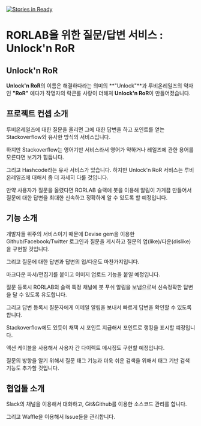 [![Stories in Ready](https://badge.waffle.io/cycorld/Unlock-n-ROR.png?label=ready&title=Ready)](http://waffle.io/cycorld/Unlock-n-ROR)

# RORLAB을 위한 질문/답변 서비스 : **Unlock'n RoR**

## Unlock'n RoR
**Unlock'n RoR**의 이름은 해결하다라는 의미의 **"Unlock"**과 루비온레일즈의 약자인 **"RoR"** 에다가 작명자의 락큰롤 사랑이 더해져 **Unlock'n RoR**이 만들어졌습니다.

## 프로젝트 컨셉 소개

루비온레일즈에 대한 질문을 올리면 그에 대한 답변을 하고 포인트를 얻는 Stackoverflow와 유사한 방식의 서비스입니다.

하지만 Stackoverflow는 영어기반 서비스라서 영어가 약하거나 레일즈에 관한 용어를 모른다면 보기가 힘듭니다.

그리고 Hashcode라는 유사 서비스가 있습니다. 하지만 Unlock'n RoR 서비스는 루비온레일즈에 대해서 좀 더 자세히 다룰 것입니다. 

만약 사용자가 질문을 올렸다면 RORLAB 슬랙에 봇을 이용해 알림이 가게끔 만들어서 질문에 대한 답변을 최대한 신속하고 정확하게 알 수 있도록 할 예정입니다.

## 기능 소개

개발자들 위주의 서비스이기 때문에 Devise gem을 이용한 Github/Facebook/Twitter 로그인과
질문을 게시하고 질문의 업(like)/다운(dislike)을 구현할 것입니다.

그리고 질문에 대한 답변과 답변의 업/다운도 마찬가지입니다.

마크다운 파서/편집기를 붙이고 이미지 업로드 기능을 붙일 예정입니다.

질문 등록시 RORLAB의 슬랙 특정 채널에 봇 푸쉬 알림을 보냄으로써 신속정확한 답변을 달 수 있도록 유도합니다.

그리고 답변 등록시 질문자에게 이메일 알림을 보내서 빠르게 답변을 확인할 수 있도록 합니다.

Stackoverflow에도 있듯이 채택 시 포인트 지급해서 포인트로 랭킹을 표시할 예정입니다.

액션 케이블을 사용해서 사용자 간 다이렉트 메시징도 구현할 예정입니다.

질문의 방향을 알기 위해서 질문 태그 기능과 더욱 쉬운 검색을 위해서 태그 기반 검색 기능도 추가할 것입니다.

## 협업툴 소개

Slack의 채널을 이용해서 대화하고, Git&Github를 이용한 소스코드 관리를 합니다.

그리고 Waffle을 이용해서 Issue들을 관리합니다.
